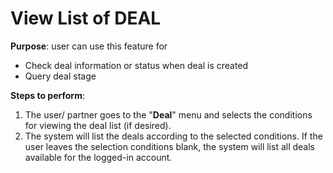 # View List of DEAL

**Purpose**: user can use this feature for&#x20;

* Check deal information or status when deal is created
* Query deal stage

**Steps to perform**:

1. The user/ partner goes to the "**Deal**" menu and selects the conditions for viewing the deal list (if desired).
2. The system will list the deals according to the selected conditions. If the user leaves the selection conditions blank, the system will list all deals available for the logged-in account.
